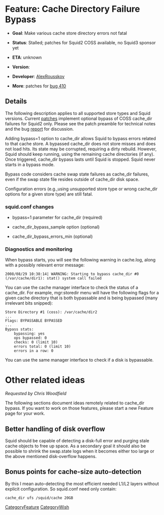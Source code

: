 # Feature: Cache Directory Failure Bypass

  - **Goal**: Make various cache store directory errors not fatal

  - **Status**: Stalled; patches for Squid2 COSS available, no Squid3
    sponsor yet

  - **ETA**: unknown

  - **Version**:

  - **Developer**:
    [AlexRousskov](https://wiki.squid-cache.org/Features/CacheDirFailover/AlexRousskov#)

  - **More**: patches for
    [bug 410](https://bugs.squid-cache.org/show_bug.cgi?id=410#)

## Details

The following description applies to all supported store types and Squid
versions. Current
[patches](http://bugs.squid-cache.org/attachment.cgi?bugid=410&action=viewall)
implement optional bypass of COSS cache\_dir failures for Squid2 only.
Please see the patch preamble for technical notes and the bug
[report](https://bugs.squid-cache.org/show_bug.cgi?id=410#) for
discussion.

Adding bypass=1 option to cache\_dir allows Squid to bypass errors
related to that cache store. A bypassed cache\_dir does not store misses
and does not load hits. Its state may be corrupted, requiring a dirty
rebuild. However, Squid should keep running, using the remaining cache
directories (if any). Once triggered, cache\_dir bypass lasts until
Squid is stopped. Squid never starts in a bypass mode.

Bypass code considers cache swap state failures as cache\_dir failures,
even if the swap state file resides outside of cache\_dir disk space.

Configuration errors (e.g.,using unsupported store type or wrong
cache\_dir options for a given store type) are still fatal.

### squid.conf changes

  - bypass=1 parameter for cache\_dir (required)

  - cache\_dir\_bypass\_sample option (optional)

  - cache\_dir\_bypass\_errors\_min (optional)

### Diagnostics and monitoring

When bypass starts, you will see the following warning in cache.log,
along with a possibly relevant error message:

    2008/08/29 10:38:14| WARNING: Starting to bypass cache_dir #0
    (/var/cache/dir1): stat() system call failed

You can use the cache manager interface to check the status of a
cache\_dir. For example, mgr:storedir menu will have the following flags
for a given cache directory that is both bypassable and is being
bypassed (many irrelevant bits snipped):

    Store Directory #1 (coss): /var/cache/dir2
    ...
    Flags: BYPASSABLE BYPASSED
    ...
    Bypass stats:
        bypassing: yes
        ops bypassed: 0
        checks: 0 (limit 10)
        errors total: 0 (limit 10)
        errors in a row: 0

You can use the same manager interface to check if a disk is bypassable.

# Other related ideas

*Requested by Chris Woodfield*

The following sections document ideas remotely related to cache\_dir
bypass. If you want to work on those features, please start a new
Feature page for your work.

## Better handling of disk overflow

Squid should be capable of detecting a disk-full error and purging stale
cache objects to free up space. As a secondary goal it should also be
possible to shrink the swap.state logs when it becomes either too large
or the above mentioned disk-overflow happens.

## Bonus points for cache-size auto-detection

By this I mean auto-detecting the most efficient needed L1/L2 layers
without explicit configuration. So squid.conf need only contain:

    cache_dir ufs /squid/cache 20GB

[CategoryFeature](https://wiki.squid-cache.org/Features/CacheDirFailover/CategoryFeature#)
[CategoryWish](https://wiki.squid-cache.org/Features/CacheDirFailover/CategoryWish#)
